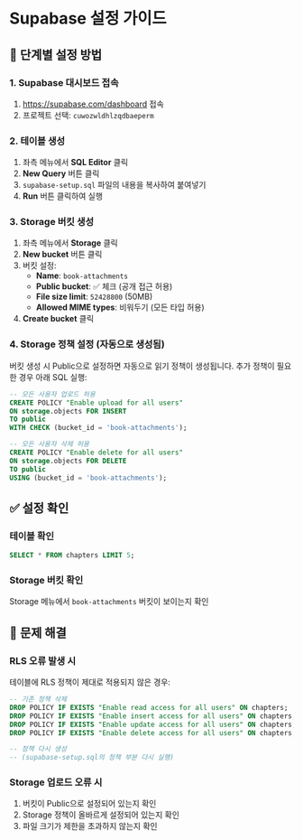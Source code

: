 # Supabase 설정 가이드

## 📝 단계별 설정 방법

### 1. Supabase 대시보드 접속
1. https://supabase.com/dashboard 접속
2. 프로젝트 선택: `cuwozwldhlzqdbaeperm`

### 2. 테이블 생성
1. 좌측 메뉴에서 **SQL Editor** 클릭
2. **New Query** 버튼 클릭
3. `supabase-setup.sql` 파일의 내용을 복사하여 붙여넣기
4. **Run** 버튼 클릭하여 실행

### 3. Storage 버킷 생성
1. 좌측 메뉴에서 **Storage** 클릭
2. **New bucket** 버튼 클릭
3. 버킷 설정:
   - **Name**: `book-attachments`
   - **Public bucket**: ✅ 체크 (공개 접근 허용)
   - **File size limit**: `52428800` (50MB)
   - **Allowed MIME types**: 비워두기 (모든 타입 허용)
4. **Create bucket** 클릭

### 4. Storage 정책 설정 (자동으로 생성됨)
버킷 생성 시 Public으로 설정하면 자동으로 읽기 정책이 생성됩니다.
추가 정책이 필요한 경우 아래 SQL 실행:

```sql
-- 모든 사용자 업로드 허용
CREATE POLICY "Enable upload for all users"
ON storage.objects FOR INSERT
TO public
WITH CHECK (bucket_id = 'book-attachments');

-- 모든 사용자 삭제 허용
CREATE POLICY "Enable delete for all users"
ON storage.objects FOR DELETE
TO public
USING (bucket_id = 'book-attachments');
```

## ✅ 설정 확인

### 테이블 확인
```sql
SELECT * FROM chapters LIMIT 5;
```

### Storage 버킷 확인
Storage 메뉴에서 `book-attachments` 버킷이 보이는지 확인

## 🔧 문제 해결

### RLS 오류 발생 시
테이블에 RLS 정책이 제대로 적용되지 않은 경우:
```sql
-- 기존 정책 삭제
DROP POLICY IF EXISTS "Enable read access for all users" ON chapters;
DROP POLICY IF EXISTS "Enable insert access for all users" ON chapters;
DROP POLICY IF EXISTS "Enable update access for all users" ON chapters;
DROP POLICY IF EXISTS "Enable delete access for all users" ON chapters;

-- 정책 다시 생성
-- (supabase-setup.sql의 정책 부분 다시 실행)
```

### Storage 업로드 오류 시
1. 버킷이 Public으로 설정되어 있는지 확인
2. Storage 정책이 올바르게 설정되어 있는지 확인
3. 파일 크기가 제한을 초과하지 않는지 확인
